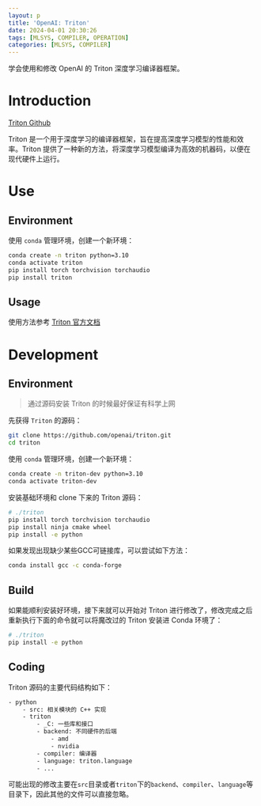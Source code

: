 ```yaml
---
layout: p
title: 'OpenAI: Triton'
date: 2024-04-01 20:30:26
tags: [MLSYS, COMPILER, OPERATION]
categories: [MLSYS, COMPILER]
---
```


学会使用和修改 OpenAI 的 Triton 深度学习编译器框架。

<!-- more -->

# Introduction

[Triton Github](https://github.com/openai/triton.git)

Triton 是一个用于深度学习的编译器框架，旨在提高深度学习模型的性能和效率。Triton 提供了一种新的方法，将深度学习模型编译为高效的机器码，以便在现代硬件上运行。

# Use

## Environment

使用 `conda` 管理环境，创建一个新环境：

```bash
conda create -n triton python=3.10
conda activate triton
pip install torch torchvision torchaudio
pip install triton
```

## Usage

使用方法参考 [Triton 官方文档](https://triton-lang.org/main/getting-started/installation.html)

# Development

## Environment

> 通过源码安装 Triton 的时候最好保证有科学上网

先获得 `Triton` 的源码：

```bash
git clone https://github.com/openai/triton.git
cd triton
```

使用 `conda` 管理环境，创建一个新环境：

```bash
conda create -n triton-dev python=3.10
conda activate triton-dev
```

安装基础环境和 clone 下来的 Triton 源码：

```bash
# ./triton
pip install torch torchvision torchaudio
pip install ninja cmake wheel
pip install -e python
```

如果发现出现缺少某些GCC可链接库，可以尝试如下方法：

```bash
conda install gcc -c conda-forge
```

## Build

如果能顺利安装好环境，接下来就可以开始对 Triton 进行修改了，修改完成之后重新执行下面的命令就可以将魔改过的 Triton 安装进 Conda 环境了：

```bash
# ./triton
pip install -e python
```

## Coding

Triton 源码的主要代码结构如下：

```bash
- python
    - src: 相关模块的 C++ 实现
    - triton
        - _C: 一些库和接口
        - backend: 不同硬件的后端
            - amd
            - nvidia
        - compiler: 编译器
        - language: triton.language
        - ...
```

可能出现的修改主要在`src`目录或者`triton`下的`backend`、`compiler`、`language`等目录下，因此其他的文件可以直接忽略。